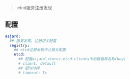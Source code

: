 > etcd服务注册发现

## 配置

```yaml
asjard:
  ## 服务发现，注册相关配置
  registry:
    ## etcd注册发现中心相关配置
    etcd:
      ## 配置asjard.stores.etcd.clients中的数据库名称(key)
      # client: default
      ## 超时时间
      # timeout: 5s
```
